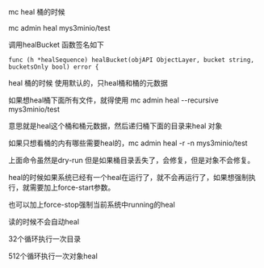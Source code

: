 mc heal 桶的时候

mc admin heal mys3minio/test

调用healBucket 函数签名如下

```
func (h *healSequence) healBucket(objAPI ObjectLayer, bucket string, bucketsOnly bool) error {
```

heal 桶的时候 使用默认的，只heal桶和桶的元数据

如果想heal桶下面所有文件，就得使用 mc admin heal --recursive mys3minio/test

意思就是heal这个桶和桶元数据，然后递归桶下面的目录来heal 对象

如果只想看桶的内有哪些需要heal的，mc admin heal -r -n mys3minio/test

上面命令虽然是dry-run  但是如果桶目录丢失了，会修复，但是对象不会修复。

heal的时候如果系统已经有一个heal在运行了，就不会再运行了，如果想强制执行，就需要加上force-start参数。

也可以加上force-stop强制当前系统中running的heal

读的时候不会自动heal

32个循环执行一次目录

512个循环执行一次对象heal
